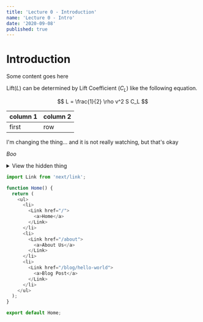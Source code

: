 ```yaml
---
title: 'Lecture 0 - Introduction'
name: 'Lecture 0 - Intro'
date: '2020-09-08'
published: true
---
```


# Introduction

Some content goes here

Lift($L$) can be determined by Lift Coefficient ($C_L$) like the following
equation.

$$
L = \frac{1}{2} \rho v^2 S C_L
$$

  | column 1 | column 2 |
  | -------- | -------- |
  | first    | row      |


I'm changing the thing... and it is not really watching, but that's okay

<hidden message="Click to see">

_Boo_

</hidden>

<details>
<summary>View the hidden thing</summary>
Hidden thing

</details>

```javascript
import Link from 'next/link';

function Home() {
  return (
    <ul>
      <li>
        <Link href="/">
          <a>Home</a>
        </Link>
      </li>
      <li>
        <Link href="/about">
          <a>About Us</a>
        </Link>
      </li>
      <li>
        <Link href="/blog/hello-world">
          <a>Blog Post</a>
        </Link>
      </li>
    </ul>
  );
}

export default Home;
```

